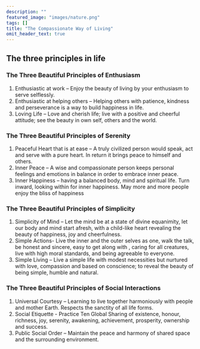 ```yaml
---
description: ""
featured_image: "images/nature.png"
tags: []
title: "The Compassionate Way of Living"
omit_header_text: true
---
```


## The three principles in life

### The Three Beautiful Principles of Enthusiasm

1. Enthusiastic at work – Enjoy the beauty of living by your enthusiasm to serve selflessly.
1. Enthusiastic at helping others – Helping others with patience, kindness and perseverance is a way to build happiness in life.
1. Loving Life – Love and cherish life; live with a positive and cheerful attitude; see the beauty in own self, others and the world.

### The Three Beautiful Principles of Serenity

1. Peaceful Heart that is at ease – A truly civilized person would speak, act and serve with a pure heart. In return it brings peace to himself and others.
1. Inner Peace – A wise and compassionate person keeps personal feelings and emotions in balance in order to embrace inner peace.
1. Inner Happiness – having a balanced body, mind and spiritual life. Turn inward, looking within for inner happiness. May more and more people enjoy the bliss of happiness

### The Three Beautiful Principles of Simplicity

1. Simplicity of Mind – Let the mind be at a state of divine equanimity, let our body and mind start afresh, with a child-like heart revealing the beauty of happiness, joy and cheerfulness.
1. Simple Actions- Live the inner and the outer selves as one, walk the talk, be honest and sincere, easy to get along with , caring for all creatures, live with high moral standards, and being agreeable to everyone.
1. Simple Living – Live a simple life with modest necessities but nurtured with love, compassion and based on conscience; to reveal the beauty of being simple, humble and natural.

### The Three Beautiful Principles of Social Interactions

1. Universal Courtesy – Learning to live together harmoniously with people and mother Earth. Respects the sanctity of all life forms.
1. Social Etiquette - Practice Ten Global Sharing of existence, honour, richness, joy, serenity, awakening, achievement, prosperity, ownership and success.
1. Public Social Order – Maintain the peace and harmony of shared space and the surrounding environment.
